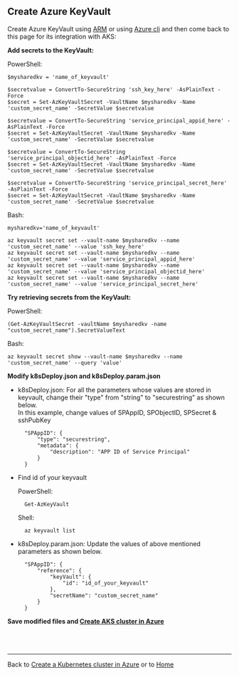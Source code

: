 ## Create Azure KeyVault

Create Azure KeyVault using [ARM](https://github.com/pkumar26/keyvault) or using [Azure cli](https://docs.microsoft.com/en-us/azure/key-vault/key-vault-manage-with-cli2) and then come back to this page for its integration with AKS:

**Add secrets to the KeyVault:**

PowerShell:

    $mysharedkv = 'name_of_keyvault'

    $secretvalue = ConvertTo-SecureString 'ssh_key_here' -AsPlainText -Force
    $secret = Set-AzKeyVaultSecret -VaultName $mysharedkv -Name 'custom_secret_name' -SecretValue $secretvalue

    $secretvalue = ConvertTo-SecureString 'service_principal_appid_here' -AsPlainText -Force
    $secret = Set-AzKeyVaultSecret -VaultName $mysharedkv -Name 'custom_secret_name' -SecretValue $secretvalue

    $secretvalue = ConvertTo-SecureString 'service_principal_objectid_here' -AsPlainText -Force
    $secret = Set-AzKeyVaultSecret -VaultName $mysharedkv -Name 'custom_secret_name' -SecretValue $secretvalue

    $secretvalue = ConvertTo-SecureString 'service_principal_secret_here' -AsPlainText -Force
    $secret = Set-AzKeyVaultSecret -VaultName $mysharedkv -Name 'custom_secret_name' -SecretValue $secretvalue

Bash:

    mysharedkv='name_of_keyvault'

    az keyvault secret set --vault-name $mysharedkv --name 'custom_secret_name' --value 'ssh_key_here'
    az keyvault secret set --vault-name $mysharedkv --name 'custom_secret_name' --value 'service_principal_appid_here'
    az keyvault secret set --vault-name $mysharedkv --name 'custom_secret_name' --value 'service_principal_objectid_here'
    az keyvault secret set --vault-name $mysharedkv --name 'custom_secret_name' --value 'service_principal_secret_here'


**Try retrieving secrets from the KeyVault:**

PowerShell:

    (Get-AzKeyVaultSecret -vaultName $mysharedkv -name "custom_secret_name").SecretValueText

Bash:

    az keyvault secret show --vault-name $mysharedkv --name 'custom_secret_name' --query 'value'

**Modify k8sDeploy.json and k8sDeploy.param.json**

- k8sDeploy.json: For all the parameters whose values are stored in keyvault, change their "type" from "string" to "securestring" as shown below. \
In this example, change values of SPAppID, SPObjectID, SPSecret & sshPubKey

        "SPAppID": {
            "type": "securestring",
            "metadata": {
                "description": "APP ID of Service Principal"
            }
        }

- Find id of your keyvault

  PowerShell:

        Get-AzKeyVault

    Shell:

        az keyvault list

- k8sDeploy.param.json: Update the values of above mentioned parameters as shown below.

        "SPAppID": {
            "reference": {
                "keyVault": {
                    "id": "id_of_your_keyvault"
                },
                "secretName": "custom_secret_name"
            }
        }

**Save modified files and [Create AKS cluster in Azure](aks.md)**
<br>
<br>
<br>
<br>

---
Back to [Create a Kubernetes cluster in Azure](aks.md) or to [Home](README.md)


